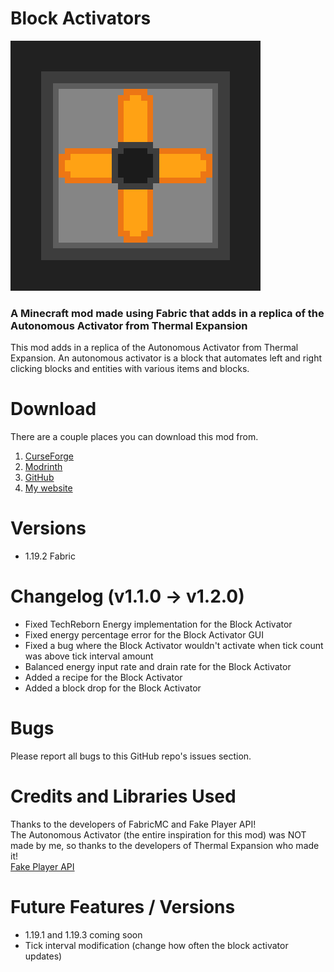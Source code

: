 # Block Activators
![Block Activators mod icon](/src/main/resources/assets/blockactivators/icon.png "Block Activators mod icon")
### A Minecraft mod made using Fabric that adds in a replica of the Autonomous Activator from Thermal Expansion

This mod adds in a replica of the Autonomous Activator from Thermal Expansion.
An autonomous activator is a block that automates left and right clicking
blocks and entities with various items and blocks.

# Download
There are a couple places you can download this mod from.
1. [CurseForge](https://www.curseforge.com/minecraft/mc-mods/block-activators)
2. [Modrinth](https://modrinth.com/mod/block_activators)
3. [GitHub](https://github.com/Gitko01/BlockActivators/releases)
4. [My website](https://gitko01.github.io)

# Versions
- 1.19.2 Fabric

# Changelog (v1.1.0 -> v1.2.0)
- Fixed TechReborn Energy implementation for the Block Activator
- Fixed energy percentage error for the Block Activator GUI
- Fixed a bug where the Block Activator wouldn't activate when tick count was above tick interval amount
- Balanced energy input rate and drain rate for the Block Activator
- Added a recipe for the Block Activator
- Added a block drop for the Block Activator

# Bugs
Please report all bugs to this GitHub repo's issues section.

# Credits and Libraries Used
Thanks to the developers of FabricMC and Fake Player API!  
The Autonomous Activator (the entire inspiration for this mod) was NOT made by me, so thanks to the developers of Thermal Expansion who made it!  
[Fake Player API](https://github.com/CafeteriaGuild/fake-player-api)

# Future Features / Versions
- 1.19.1 and 1.19.3 coming soon
- Tick interval modification (change how often the block activator updates)